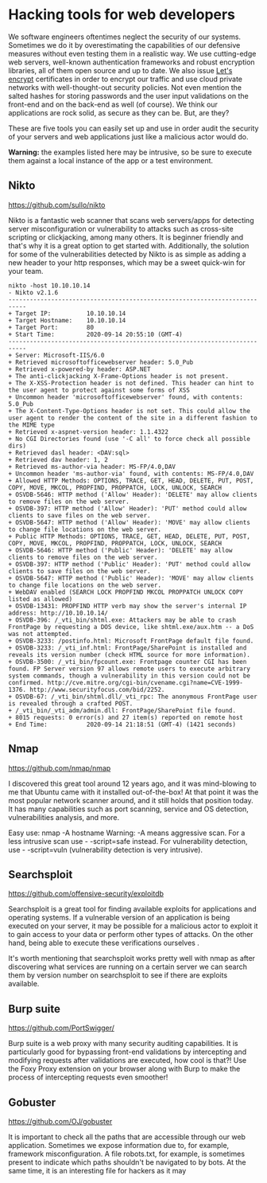 # Hacking tools for web developers

We software engineers oftentimes neglect the security of our systems. Sometimes we do it by overestimating the capabilities of our defensive measures without even testing them in a realistic way. We use cutting-edge web servers, well-known authentication frameworks and robust encryption libraries, all of them open source and up to date. We also issue [Let's encrypt](https://letsencrypt.org/) certificates in order to encrypt our traffic and use cloud private networks with well-thought-out security policies. Not even mention the salted hashes for storing passwords and the user input validations on the front-end and on the back-end as well (of course). We think our applications are rock solid, as secure as they can be. But, are they?

These are five tools you can easily set up and use in order audit the security of your servers and web applications just like a malicious actor would do.

**Warning:** the examples listed here may be intrusive, so be sure to execute them against a local instance of the app or a test environment.

## Nikto
https://github.com/sullo/nikto

Nikto is a fantastic web scanner that scans web servers/apps for detecting server misconfiguration or vulnerability to attacks such as cross-site scripting or clickjacking, among many others. It is beginner friendly and that's why it is a great option to get started with. Additionally, the solution for some of the vulnerabilities detected by Nikto is as simple as adding a new header to your http responses, which may be a sweet quick-win for your team.

```
nikto -host 10.10.10.14
- Nikto v2.1.6
---------------------------------------------------------------------------
+ Target IP:          10.10.10.14
+ Target Hostname:    10.10.10.14
+ Target Port:        80
+ Start Time:         2020-09-14 20:55:10 (GMT-4)
---------------------------------------------------------------------------
+ Server: Microsoft-IIS/6.0
+ Retrieved microsoftofficewebserver header: 5.0_Pub
+ Retrieved x-powered-by header: ASP.NET
+ The anti-clickjacking X-Frame-Options header is not present.
+ The X-XSS-Protection header is not defined. This header can hint to the user agent to protect against some forms of XSS
+ Uncommon header 'microsoftofficewebserver' found, with contents: 5.0_Pub
+ The X-Content-Type-Options header is not set. This could allow the user agent to render the content of the site in a different fashion to the MIME type
+ Retrieved x-aspnet-version header: 1.1.4322
+ No CGI Directories found (use '-C all' to force check all possible dirs)
+ Retrieved dasl header: <DAV:sql>
+ Retrieved dav header: 1, 2
+ Retrieved ms-author-via header: MS-FP/4.0,DAV
+ Uncommon header 'ms-author-via' found, with contents: MS-FP/4.0,DAV
+ Allowed HTTP Methods: OPTIONS, TRACE, GET, HEAD, DELETE, PUT, POST, COPY, MOVE, MKCOL, PROPFIND, PROPPATCH, LOCK, UNLOCK, SEARCH 
+ OSVDB-5646: HTTP method ('Allow' Header): 'DELETE' may allow clients to remove files on the web server.
+ OSVDB-397: HTTP method ('Allow' Header): 'PUT' method could allow clients to save files on the web server.
+ OSVDB-5647: HTTP method ('Allow' Header): 'MOVE' may allow clients to change file locations on the web server.
+ Public HTTP Methods: OPTIONS, TRACE, GET, HEAD, DELETE, PUT, POST, COPY, MOVE, MKCOL, PROPFIND, PROPPATCH, LOCK, UNLOCK, SEARCH 
+ OSVDB-5646: HTTP method ('Public' Header): 'DELETE' may allow clients to remove files on the web server.
+ OSVDB-397: HTTP method ('Public' Header): 'PUT' method could allow clients to save files on the web server.
+ OSVDB-5647: HTTP method ('Public' Header): 'MOVE' may allow clients to change file locations on the web server.
+ WebDAV enabled (SEARCH LOCK PROPFIND MKCOL PROPPATCH UNLOCK COPY listed as allowed)
+ OSVDB-13431: PROPFIND HTTP verb may show the server's internal IP address: http://10.10.10.14/
+ OSVDB-396: /_vti_bin/shtml.exe: Attackers may be able to crash FrontPage by requesting a DOS device, like shtml.exe/aux.htm -- a DoS was not attempted.
+ OSVDB-3233: /postinfo.html: Microsoft FrontPage default file found.
+ OSVDB-3233: /_vti_inf.html: FrontPage/SharePoint is installed and reveals its version number (check HTML source for more information).
+ OSVDB-3500: /_vti_bin/fpcount.exe: Frontpage counter CGI has been found. FP Server version 97 allows remote users to execute arbitrary system commands, though a vulnerability in this version could not be confirmed. http://cve.mitre.org/cgi-bin/cvename.cgi?name=CVE-1999-1376. http://www.securityfocus.com/bid/2252.
+ OSVDB-67: /_vti_bin/shtml.dll/_vti_rpc: The anonymous FrontPage user is revealed through a crafted POST.
+ /_vti_bin/_vti_adm/admin.dll: FrontPage/SharePoint file found.
+ 8015 requests: 0 error(s) and 27 item(s) reported on remote host
+ End Time:           2020-09-14 21:18:51 (GMT-4) (1421 seconds)
```

## Nmap
https://github.com/nmap/nmap

I discovered this great tool around 12 years ago, and it was mind-blowing to me that Ubuntu came with it installed out-of-the-box! At that point it was the most popular network scanner around, and it still holds that position today. It has many capabilities such as port scanning, service and OS detection, vulnerabilities analysis, and more.

Easy use: nmap -A hostname
Warning: -A means aggressive scan. For a less intrusive scan use - -script=safe instead. For vulnerability detection, use - -script=vuln (vulnerability detection is very intrusive).

## Searchsploit
https://github.com/offensive-security/exploitdb

Searchsploit is a great tool for finding available exploits for applications and operating systems. If a vulnerable version of an application is being executed on your server, it may be possible for a malicious actor to exploit it to gain access to your data or perform other types of attacks. On the other hand, being able to execute these verifications ourselves .

It's worth mentioning that searchsploit works pretty well with nmap as after discovering what services are running on a certain server we can search them by version number on searchsploit to see if there are exploits available.

## Burp suite
https://github.com/PortSwigger/

Burp suite is a web proxy with many security auditing capabilities. It is particularly good for bypassing front-end validations by intercepting and modifying requests after validations are executed, how cool is that?! Use the Foxy Proxy extension on your browser along with Burp to make the process of intercepting requests even smoother!

## Gobuster
https://github.com/OJ/gobuster

It is important to check all the paths that are accessible through our web application. Sometimes we expose information due to, for example, framework misconfiguration. A file robots.txt, for example, is sometimes present to indicate which paths shouldn't be navigated to by bots. At the same time, it is an interesting file for hackers as it may

